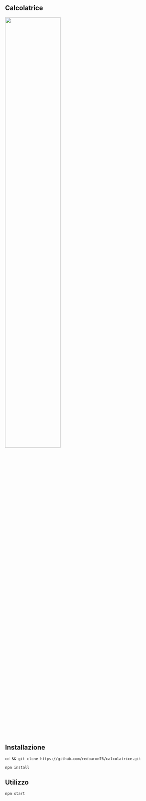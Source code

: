 Calcolatrice
---
<img src="Logotype primary.png" width="60%" height="60%" />



Installazione
---
`cd && git clone https://github.com/redbaron76/calcolatrice.git`

`npm install`



Utilizzo
---

`npm start`
